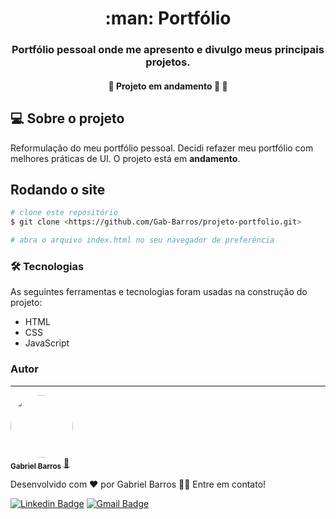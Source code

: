 <h1 align="center">:man: Portfólio</h1>
<h3 align="center">Portfólio pessoal onde me apresento e divulgo meus principais projetos.</h3>
<h4 align="center"> 
	🚧  Projeto em andamento 🚀 🚧
</h4>

## :computer: Sobre o projeto
Reformulação do meu portfólio pessoal. Decidi refazer meu portfólio com melhores práticas de UI. O projeto está em **andamento**.

## Rodando o site

```bash
# clone este repositório
$ git clone <https://github.com/Gab-Barros/projeto-portfolio.git>

# abra o arquivo index.html no seu navegador de preferência
```

### 🛠 Tecnologias

As seguintes ferramentas e tecnologias foram usadas na construção do projeto:

- HTML
- CSS
- JavaScript

### Autor
---

<a href="https://www.linkedin.com/in/gabriel-barros-419bb3208/">
 <img style="border-radius: 50%;" src="https://avatars.githubusercontent.com/u/80299358?s=400&u=d60523eff0aa8ba1986d098c23c440f5d3af5ff2&v=4" width="100px;" alt=""/>
 <br />
 <sub><b>Gabriel Barros</b></sub></a> <a href="https://www.linkedin.com/in/gabriel-barros-419bb3208/" title="Gabriel">🚀</a>


Desenvolvido com ❤️ por Gabriel Barros 👋🏽 Entre em contato!

[![Linkedin Badge](https://img.shields.io/badge/-LinkedIn-blue?style=flat-square&logo=Linkedin&logoColor=white&link=https://www.linkedin.com/in/gabriel-barros-419bb3208/)](https://www.linkedin.com/in/gabriel-barros-419bb3208/)
[![Gmail Badge](https://img.shields.io/badge/-Email-c14438?style=flat-square&logo=Gmail&logoColor=white&link=mailto:gabrielalcantarabarros524@gmail.com)](mailto:gabrielalcantarabarros524@gmail.com)
